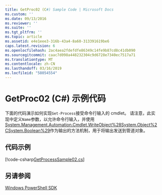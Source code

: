```yaml
---
title: GetProc02 (C#) Sample Code | Microsoft Docs
ms.custom: ''
ms.date: 09/13/2016
ms.reviewer: ''
ms.suite: ''
ms.tgt_pltfrm: ''
ms.topic: article
ms.assetid: e4e1eee3-316b-43a4-8a60-313391619be6
caps.latest.revision: 6
ms.openlocfilehash: 2ac4aea2fdefdfe86349c14fe9b87cd8c41db090
ms.sourcegitcommit: caac7d098a448232304c9d6728e7340ec7517a71
ms.translationtype: MT
ms.contentlocale: zh-CN
ms.lasthandoff: 03/16/2019
ms.locfileid: "58054554"
---
```

# <a name="getproc02-c-sample-code"></a>GetProc02 (C#) 示例代码

下面的代码演示如何实现`Get-Process`接受命令行输入的 cmdlet。 请注意，此实现中定义`Name`参数，以允许命令行输入，并使用[System.Management.Automation.Cmdlet.WriteObject%28System.Object%2CSystem.Boolean%29](/dotnet/api/System.Management.Automation.Cmdlet.WriteObject%28System.Object%2CSystem.Boolean%29)作为输出的方法机制，用于将输出发送到管道对象。

## <a name="code-sample"></a>代码示例

[!code-csharp[GetProcessSample02.cs](../../powershell-sdk-samples/SDK-2.0/csharp/GetProcessSample02/GetProcessSample02.cs#L11-L76 "GetProcessSample02.cs")]

## <a name="see-also"></a>另请参阅

[Windows PowerShell SDK](../windows-powershell-reference.md)